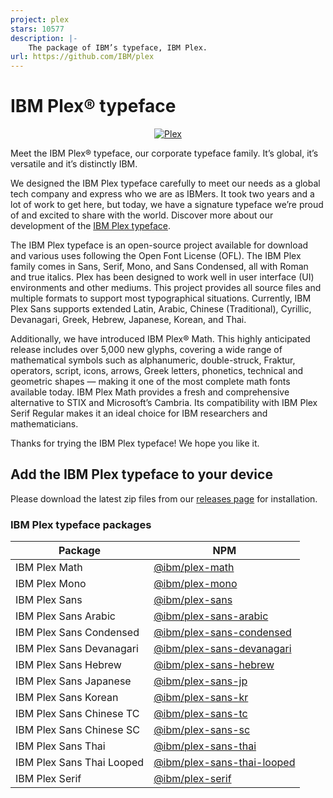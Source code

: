 ```yaml
---
project: plex
stars: 10577
description: |-
    The package of IBM’s typeface, IBM Plex.
url: https://github.com/IBM/plex
---
```


# IBM Plex® typeface

<p align="center">
  <a href="https://www.ibm.com/plex/">
    <img alt="Plex" src="https://i.imgur.com/yB9xz60.jpg" />
  </a>
</p>

Meet the IBM Plex® typeface, our corporate typeface family. It’s global, it’s versatile and it’s distinctly IBM.

We designed the IBM Plex typeface carefully to meet our needs as a global tech company and express who we are as IBMers. It took two years and a lot of work to get here, but today, we have a signature typeface we’re proud of and excited to share with the world. Discover more about our development of the [IBM Plex typeface](https://www.ibm.com/plex/).

The IBM Plex typeface is an open-source project available for download and various uses following the Open Font License (OFL). The IBM Plex family comes in Sans, Serif, Mono, and Sans Condensed, all with Roman and true italics. Plex has been designed to work well in user interface (UI) environments and other mediums. This project provides all source files and multiple formats to support most typographical situations. Currently, IBM Plex Sans supports extended Latin, Arabic, Chinese (Traditional), Cyrillic, Devanagari, Greek, Hebrew, Japanese, Korean, and Thai.

Additionally, we have introduced IBM Plex® Math. This highly anticipated release includes over 5,000 new glyphs, covering a wide range of mathematical symbols such as alphanumeric, double-struck, Fraktur, operators, script, icons, arrows, Greek letters, phonetics, technical and geometric shapes — making it one of the most complete math fonts available today. IBM Plex Math provides a fresh and comprehensive alternative to STIX and Microsoft’s Cambria. Its compatibility with IBM Plex Serif Regular makes it an ideal choice for IBM researchers and mathematicians.

Thanks for trying the IBM Plex typeface! We hope you like it.

## Add the IBM Plex typeface to your device

Please download the latest zip files from our [releases page](https://github.com/IBM/plex/releases) for installation.

### IBM Plex typeface packages

| Package                   | NPM                                                                                    |
| ------------------------- | -------------------------------------------------------------------------------------- |
| IBM Plex Math             | [@ibm/plex-math](https://www.npmjs.com/package/@ibm/plex-math)                         |
| IBM Plex Mono             | [@ibm/plex-mono](https://www.npmjs.com/package/@ibm/plex-mono)                         |
| IBM Plex Sans             | [@ibm/plex-sans](https://www.npmjs.com/package/@ibm/plex-sans)                         |
| IBM Plex Sans Arabic      | [@ibm/plex-sans-arabic](https://www.npmjs.com/package/@ibm/plex-sans-arabic)           |
| IBM Plex Sans Condensed   | [@ibm/plex-sans-condensed](https://www.npmjs.com/package/@ibm/plex-sans-condensed)     |
| IBM Plex Sans Devanagari  | [@ibm/plex-sans-devanagari](https://www.npmjs.com/package/@ibm/plex-sans-devanagari)   |
| IBM Plex Sans Hebrew      | [@ibm/plex-sans-hebrew](https://www.npmjs.com/package/@ibm/plex-sans-hebrew)           |
| IBM Plex Sans Japanese    | [@ibm/plex-sans-jp](https://www.npmjs.com/package/@ibm/plex-sans-jp)                   |
| IBM Plex Sans Korean      | [@ibm/plex-sans-kr](https://www.npmjs.com/package/@ibm/plex-sans-kr)                   |
| IBM Plex Sans Chinese TC  | [@ibm/plex-sans-tc](https://www.npmjs.com/package/@ibm/plex-sans-tc)                   |
| IBM Plex Sans Chinese SC  | [@ibm/plex-sans-sc](https://www.npmjs.com/package/@ibm/plex-sans-sc)                   |
| IBM Plex Sans Thai        | [@ibm/plex-sans-thai](https://www.npmjs.com/package/@ibm/plex-sans-thai)               |
| IBM Plex Sans Thai Looped | [@ibm/plex-sans-thai-looped](https://www.npmjs.com/package/@ibm/plex-sans-thai-looped) |
| IBM Plex Serif            | [@ibm/plex-serif](https://www.npmjs.com/package/@ibm/plex-serif)                       |

